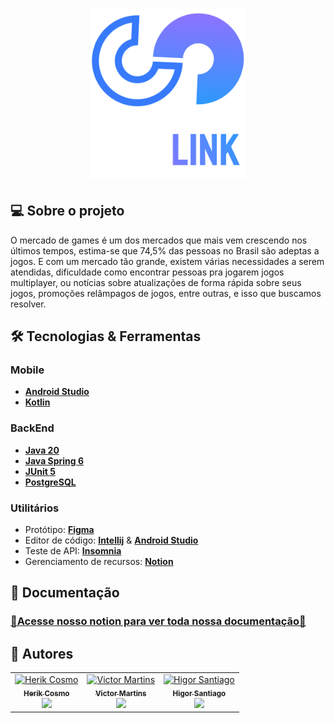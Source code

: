 <h1 align="center">
  <img width="250px" title="Logo Gamelink" alt="Logo goorg" src="gamelink-logo.svg">
</h1>

## 💻 Sobre o projeto
O mercado de games é um dos mercados que mais vem crescendo nos últimos tempos, estima-se que 74,5% das pessoas no Brasil são adeptas a jogos. E com um mercado tão grande, existem várias necessidades a serem atendidas, dificuldade como encontrar pessoas pra jogarem jogos multiplayer, ou notícias sobre atualizações de forma rápida sobre seus jogos, promoções relâmpagos de jogos, entre outras, e isso que buscamos resolver.

## 🛠 Tecnologias & Ferramentas
### Mobile
- [**Android Studio**](https://developer.android.com/studio)
- [**Kotlin**](https://kotlinlang.org)

### BackEnd
- [**Java 20**](https://www.java.com/pt-BR/)
- [**Java Spring 6**](https://spring.io)
- [**JUnit 5**](https://junit.org/junit5/docs/current/user-guide/)
- [**PostgreSQL**](https://www.postgresql.org)

### Utilitários
- Protótipo: [**Figma**](https://www.figma.com)
- Editor de código: [**Intellij**](https://www.jetbrains.com/pt-br/idea/) & [**Android Studio**](https://developer.android.com/studio)
- Teste de API: [**Insomnia**](https://insomnia.rest/download)
- Gerenciamento de recursos: [**Notion**](https://www.notion.so)

## 📄 Documentação
### [🔗Acesse nosso notion para ver toda nossa documentação🔗](https://gamelinkproject.notion.site/gamelinkproject/Projeto-Gamelink-da9f3d9e1a0b421fbf47d82ededa2505)

## 📸 Autores
<table>
  <tr>
    <td align="center"><a href="https://github.com/HerikCosmo"><img src="https://avatars.githubusercontent.com/u/50126852?v=4" width="100px;" alt="Herik Cosmo"/><br /><sub><b>Herik Cosmo</b></sub></a><br /><a href="https://github.com/HerikCosmo" title="Mobile">
            <img src="https://cdn.jsdelivr.net/gh/devicons/devicon/icons/android/android-original.svg" width="20px" />
    </a></td>
    <td align="center"><a href="https://github.com/VictorM-Coder"><img src="https://avatars.githubusercontent.com/u/84944695?v=4" width="100px;" alt="Victor Martins"/><br /><sub><b>Victor Martins</b></sub></a><br /><a href="https://github.com/VictorM-Coder" title="BackEnd">
            <img src="https://cdn.jsdelivr.net/gh/devicons/devicon/icons/spring/spring-original.svg" width="20px"/>
    </a></td>
     <td align="center"><a href="https://github.com/HigorSantiago"><img src="https://avatars.githubusercontent.com/u/93281590?v=4" width="100px;" alt="Higor Santiago"/><br /><sub><b>Higor Santiago</b></sub></a><br /><a href="https://github.com/HigorSantiago" title="Design">
            <img src="https://cdn.jsdelivr.net/gh/devicons/devicon/icons/figma/figma-original.svg" width="20px"/>
     </a></td>
  </tr>
</table>
